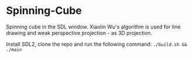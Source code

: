 # Spinning-Cube
Spinning cube in the SDL window. Xiaolin Wu's algorithm is used for line drawing and weak perspective projection - as 3D projection.

Install SDL2, clone the repo and run the following command: `./build.sh && ./main`
